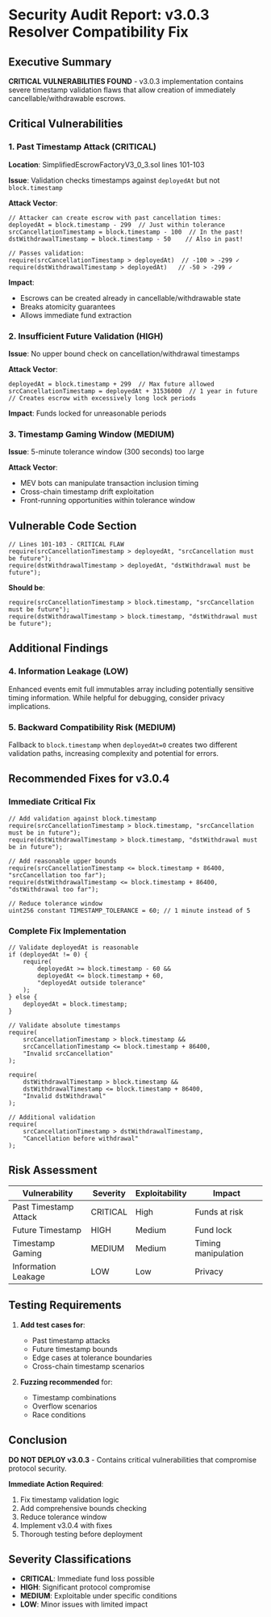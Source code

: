 # Security Audit Report: v3.0.3 Resolver Compatibility Fix

## Executive Summary

**CRITICAL VULNERABILITIES FOUND** - v3.0.3 implementation contains severe timestamp validation flaws that allow creation of immediately cancellable/withdrawable escrows.

## Critical Vulnerabilities

### 1. Past Timestamp Attack (CRITICAL)

**Location**: SimplifiedEscrowFactoryV3_0_3.sol lines 101-103

**Issue**: Validation checks timestamps against `deployedAt` but not `block.timestamp`

**Attack Vector**:
```solidity
// Attacker can create escrow with past cancellation times:
deployedAt = block.timestamp - 299  // Just within tolerance
srcCancellationTimestamp = block.timestamp - 100  // In the past!
dstWithdrawalTimestamp = block.timestamp - 50    // Also in past!

// Passes validation:
require(srcCancellationTimestamp > deployedAt)  // -100 > -299 ✓
require(dstWithdrawalTimestamp > deployedAt)   // -50 > -299 ✓
```

**Impact**: 
- Escrows can be created already in cancellable/withdrawable state
- Breaks atomicity guarantees
- Allows immediate fund extraction

### 2. Insufficient Future Validation (HIGH)

**Issue**: No upper bound check on cancellation/withdrawal timestamps

**Attack Vector**:
```solidity
deployedAt = block.timestamp + 299  // Max future allowed
srcCancellationTimestamp = deployedAt + 31536000  // 1 year in future
// Creates escrow with excessively long lock periods
```

**Impact**: Funds locked for unreasonable periods

### 3. Timestamp Gaming Window (MEDIUM)

**Issue**: 5-minute tolerance window (300 seconds) too large

**Attack Vector**:
- MEV bots can manipulate transaction inclusion timing
- Cross-chain timestamp drift exploitation
- Front-running opportunities within tolerance window

## Vulnerable Code Section

```solidity
// Lines 101-103 - CRITICAL FLAW
require(srcCancellationTimestamp > deployedAt, "srcCancellation must be future");
require(dstWithdrawalTimestamp > deployedAt, "dstWithdrawal must be future");
```

**Should be**:
```solidity
require(srcCancellationTimestamp > block.timestamp, "srcCancellation must be future");
require(dstWithdrawalTimestamp > block.timestamp, "dstWithdrawal must be future");
```

## Additional Findings

### 4. Information Leakage (LOW)

Enhanced events emit full immutables array including potentially sensitive timing information. While helpful for debugging, consider privacy implications.

### 5. Backward Compatibility Risk (MEDIUM)

Fallback to `block.timestamp` when `deployedAt=0` creates two different validation paths, increasing complexity and potential for errors.

## Recommended Fixes for v3.0.4

### Immediate Critical Fix

```solidity
// Add validation against block.timestamp
require(srcCancellationTimestamp > block.timestamp, "srcCancellation must be in future");
require(dstWithdrawalTimestamp > block.timestamp, "dstWithdrawal must be in future");

// Add reasonable upper bounds
require(srcCancellationTimestamp <= block.timestamp + 86400, "srcCancellation too far");
require(dstWithdrawalTimestamp <= block.timestamp + 86400, "dstWithdrawal too far");

// Reduce tolerance window
uint256 constant TIMESTAMP_TOLERANCE = 60; // 1 minute instead of 5
```

### Complete Fix Implementation

```solidity
// Validate deployedAt is reasonable
if (deployedAt != 0) {
    require(
        deployedAt >= block.timestamp - 60 && 
        deployedAt <= block.timestamp + 60,
        "deployedAt outside tolerance"
    );
} else {
    deployedAt = block.timestamp;
}

// Validate absolute timestamps
require(
    srcCancellationTimestamp > block.timestamp && 
    srcCancellationTimestamp <= block.timestamp + 86400,
    "Invalid srcCancellation"
);

require(
    dstWithdrawalTimestamp > block.timestamp && 
    dstWithdrawalTimestamp <= block.timestamp + 86400,
    "Invalid dstWithdrawal"
);

// Additional validation
require(
    srcCancellationTimestamp > dstWithdrawalTimestamp,
    "Cancellation before withdrawal"
);
```

## Risk Assessment

| Vulnerability | Severity | Exploitability | Impact |
|--------------|----------|----------------|---------|
| Past Timestamp Attack | CRITICAL | High | Funds at risk |
| Future Timestamp | HIGH | Medium | Fund lock |
| Timestamp Gaming | MEDIUM | Medium | Timing manipulation |
| Information Leakage | LOW | Low | Privacy |

## Testing Requirements

1. **Add test cases for**:
   - Past timestamp attacks
   - Future timestamp bounds
   - Edge cases at tolerance boundaries
   - Cross-chain timestamp scenarios

2. **Fuzzing recommended** for:
   - Timestamp combinations
   - Overflow scenarios
   - Race conditions

## Conclusion

**DO NOT DEPLOY v3.0.3** - Contains critical vulnerabilities that compromise protocol security.

**Immediate Action Required**:
1. Fix timestamp validation logic
2. Add comprehensive bounds checking
3. Reduce tolerance window
4. Implement v3.0.4 with fixes
5. Thorough testing before deployment

## Severity Classifications

- **CRITICAL**: Immediate fund loss possible
- **HIGH**: Significant protocol compromise
- **MEDIUM**: Exploitable under specific conditions
- **LOW**: Minor issues with limited impact